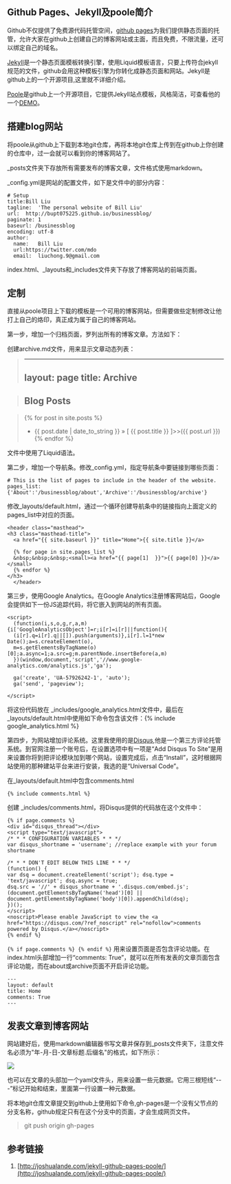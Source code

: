 ﻿## Github Pages、Jekyll及poole简介

Github不仅提供了免费源代码托管空间，[github pages](https://pages.github.com/)为我们提供静态页面的托管，允许大家在github上创建自己的博客网站或主面，而且免费，不限流量，还可以绑定自己的域名。

[Jekyll](https://github.com/jekyll/jekyll)是一个静态页面模板转换引擎，使用Liquid模板语言，只要上传符合jekyll规范的文件，github会用这种模板引擎为你转化成静态页面和网站。Jekyll是github上的一个开源项目,这里就不详细介绍。

[Poole](https://github.com/poole/poole)是github上一个开源项目，它提供Jekyll站点模板，风格简洁，可查看他的一个[DEMO](demo.getpoole.com)。

## 搭建blog网站

将poole从github上下载到本地git仓库，再将本地git仓库上传到在github上你创建的仓库中，过一会就可以看到你的博客网站了。

_posts文件夹下存放所有需要发布的博客文章，文件格式使用markdown。

_config.yml是网站的配置文件，如下是文件中的部分内容：

    # Setup
    title:Bill Liu
    tagline:  'The personal website of Bill Liu'
    url:  http://bupt075225.github.io/businessblog/
    paginate: 1
    baseurl: /businessblog
    encoding: utf-8
    author:
      name:   Bill Liu
      url:https://twitter.com/mdo
      email:  liuchong.9@gmail.com

index.html、_layouts和_includes文件夹下存放了博客网站的前端页面。

## 定制

直接从poole项目上下载的模板是一个可用的博客网站，但需要做些定制修改让他打上自己的烙印，真正成为属于自己的博客网站。

第一步，增加一个归档页面，罗列出所有的博客文章。方法如下：

创建archive.md文件，用来显示文章动态列表：

>---
>layout: page
>title: Archive
>---
    
>## Blog Posts
    
>{% for post in site.posts %}
>* {{ post.date | date_to_string }} &raquo; [ {{ post.title }} ]>>({{ post.url }})
>{% endfor %}

文件中使用了Liquid语法。

第二步，增加一个导航条。修改_config.yml，指定导航条中要链接到哪些页面：

    # This is the list of pages to include in the header of the website.
    pages_list:{'About':'/businessblog/about','Archive':'/businessblog/archive'}

修改_layouts/default.html，通过一个循环创建导航条中的链接指向上面定义的pages_list中对应的页面。

    <header class="masthead">
    <h3 class="masthead-title">
      <a href="{{ site.baseurl }}" title="Home">{{ site.title }}</a>
      
      {% for page in site.pages_list %}
      &nbsp;&nbsp;&nbsp;<small><a href="{{ page[1]  }}">{{ page[0] }}</a></small>
      {% endfor %}
    </h3>
      </header>

第三步，使用Google Analytics。在Google Analytics注册博客网站后，Google会提供如下一份JS追踪代码，将它嵌入到网站的所有页面。

    <script>
      (function(i,s,o,g,r,a,m){i['GoogleAnalyticsObject']=r;i[r]=i[r]||function(){
      (i[r].q=i[r].q||[]).push(arguments)},i[r].l=1*new Date();a=s.createElement(o),
      m=s.getElementsByTagName(o)[0];a.async=1;a.src=g;m.parentNode.insertBefore(a,m)
      })(window,document,'script','//www.google-analytics.com/analytics.js','ga');
    
      ga('create', 'UA-57926242-1', 'auto');
      ga('send', 'pageview');
    
    </script>

将这份代码放在 _includes/google_analytics.html文件中，最后在_layouts/default.html中使用如下命令包含该文件：{% include google_analytics.html %}

第四步，为网站增加评论系统。这里我使用的是[Disqus](https://disqus.com/),他是一个第三方评论托管系统。到官网注册一个账号后，在设置选项中有一项是“Add Disqus To Site”是用来设置你将到把评论模块加到哪个网站，设置完成后，点击“Install”，这时根据网站使用的那种建站平台来进行安装，我选的是“Universal Code”。

在_layouts/default.html中包含comments.html

    {% include comments.html %}

创建 _includes/comments.html，将Disqus提供的代码放在这个文件中：

    {% if page.comments %}
    <div id="disqus_thread"></div>
    <script type="text/javascript">
    /* * * CONFIGURATION VARIABLES * * */
    var disqus_shortname = 'username'; //replace example with your forum shortname
    
    /* * * DON'T EDIT BELOW THIS LINE * * */
    (function() {
    var dsq = document.createElement('script'); dsq.type = 'text/javascript'; dsq.async = true;
    dsq.src = '//' + disqus_shortname + '.disqus.com/embed.js';
    (document.getElementsByTagName('head')[0] || document.getElementsByTagName('body')[0]).appendChild(dsq);
    })();
    </script>
    <noscript>Please enable JavaScript to view the <a href="https://disqus.com/?ref_noscript" rel="nofollow">comments powered by Disqus.</a></noscript>
    {% endif %}

`{% if page.comments %} {% endif %}` 用来设置页面是否包含评论功能。在index.html头部增加一行“comments: True”，就可以在所有发表的文章页面包含评论功能，而在about或archive页面不开启评论功能。

    ---
    layout: default
    title: Home
    comments: True
    ---

## 发表文章到博客网站

网站建好后，使用markdown编辑器书写文章并保存到_posts文件夹下，注意文件名必须为"年-月-日-文章标题.后缀名"的格式，如下所示：

![](http://i.imgur.com/hR96StY.png)

也可以在文章的头部加一个yaml文件头，用来设置一些元数据。它用三根短线“---”标记开始和结束，里面第一行设置一种元数据。

将本地git仓库文章提交到github上使用如下命令,gh-pages是一个没有父节点的分支名称，github规定只有在这个分支中的页面，才会生成网页文件。

> git push origin gh-pages

## 参考链接

1. [http://joshualande.com/jekyll-github-pages-poole/](http://joshualande.com/jekyll-github-pages-poole/)